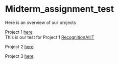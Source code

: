 # Midterm_assignment_test

Here is an overview of our projects

Project 1 [here](https://github.com/KongBoje/Midterm_assignment_test/tree/master/Project%201)<br />
This is our test for Project 1 [RecognitionAllIT](https://github.com/KongBoje/Midterm_assignment_test/blob/master/Project%201/src/test/java/net/sf/javaanpr/test/RecognitionAllIt.java)

Project 2 [here](https://github.com/KongBoje/Midterm_assignment_test/tree/master/Project%202/src)

Project 3 [here](https://github.com/KongBoje/Midterm_assignment_test/tree/master/Project%203/src)
